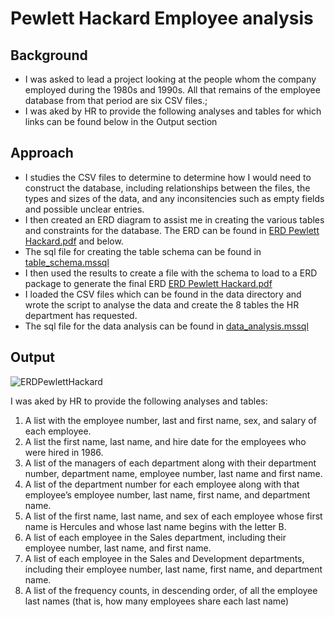 # Pewlett Hackard Employee analysis



## Background
- I was asked to lead a project looking at the people whom the company employed during the 1980s and 1990s. 
  All that remains of the employee database from that period are six CSV files.;
- I was aked by HR to provide the following analyses and tables for which links can be found below in the Output section
  


## Approach

- I studies the CSV files to determine to determine how I would need to construct the database, including relationships between the files, the types and sizes of the data, and any inconsitencies such as empty fields and possible unclear entries.
- I then created an ERD diagram to assist me in creating the various tables and constraints for the database. The ERD can be found in [ERD Pewlett Hackard.pdf](https://github.com/Reinierandrew/sql-challenge/blob/main/EmployeeSQL/ERD%20Pewlett%20Hackard.pdf) and below.
- The sql file for creating the table schema can be found in [table_schema.mssql](https://github.com/Reinierandrew/sql-challenge/blob/main/EmployeeSQL/table_schema.mssql)
- I then used the results to create a file with the schema to load to a ERD package to generate the final ERD [ERD Pewlett Hackard.pdf](https://github.com/Reinierandrew/sql-challenge/blob/main/EmployeeSQL/ERD%20Pewlett%20Hackard.pdf)
- I loaded the CSV files which can be found in the data directory and wrote the script to analyse the data and create the 8 tables the HR department has requested.
-  The sql file for the data analysis can be found in [data_analysis.mssql](https://github.com/Reinierandrew/sql-challenge/tree/main/EmployeeSQL)

## Output

![ERDPewlettHackard](https://user-images.githubusercontent.com/112833174/214707578-6ec4b512-6502-4964-b4a0-d7115573f8c6.jpg)

I was aked by HR to provide the following analyses and tables:
  1. A list with the employee number, last and first name, sex, and salary of each employee.
  2. A list the first name, last name, and hire date for the employees who were hired in 1986.
  3. A list of the managers of each department along with their department number, department name, 
      employee number, last name and first name.
  4. A list of the department number for each employee along with that employee’s employee number, 
      last name, first name, and department name.
  5. A list of the first name, last name, and sex of each employee whose first name is Hercules 
      and whose last name begins with the letter B.
  6. A list of each employee in the Sales department, including their employee number, last name, and first name.
  7. A list of each employee in the Sales and Development departments, including their employee number, 
      last name, first name, and department name.
  8. A list of the frequency counts, in descending order, of all the employee last names 
      (that is, how many employees share each last name)
